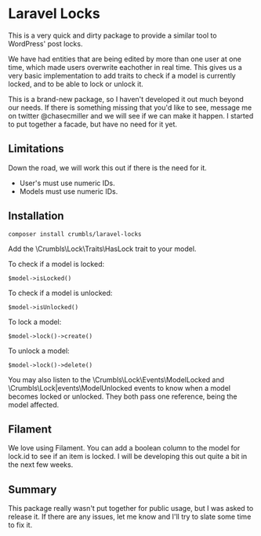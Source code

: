 # Laravel Locks
This is a very quick and dirty package to provide a similar tool to WordPress' post locks.

We have had entities that are being edited by more than one user at one time, which made users overwrite eachother
in real time.  This gives us a very basic implementation to add traits to check if a model is currently locked,
and to be able to lock or unlock it.

This is a brand-new package, so I haven't developed it out much beyond our needs.  If there is something missing that 
you'd like to see, message me on twitter @chasecmiller and we will see if we can make it happen.  I started to put 
together a facade, but have no need for it yet.

## Limitations
Down the road, we will work this out if there is the need for it.
- User's must use numeric IDs.
- Models must use numeric IDs.  

## Installation

`composer install crumbls/laravel-locks`

Add the \Crumbls\Lock\Traits\HasLock trait to your model.

To check if a model is locked:

`$model->isLocked()`

To check if a model is unlocked:

`$model->isUnlocked()`

To lock a model:

`$model->lock()->create()`

To unlock a model:

`$model->lock()->delete()`

You may also listen to the \Crumbls\Lock\Events\ModelLocked and \Crumbls\Lock|events\ModelUnlocked events to know when a
model becomes locked or unlocked.  They both pass one reference, being the model affected.

## Filament
We love using Filament.  You can add a boolean column to the model for lock.id to see if an item is locked.  I will be
developing this out quite a bit in the next few weeks.

## Summary

This package really wasn't put together for public usage, but I was asked to release it.  If there are any issues,
let me know and I'll try to slate some time to fix it.